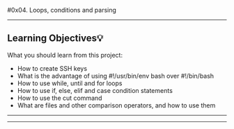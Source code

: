 #0x04. Loops, conditions and parsing

---

## Learning Objectives:bulb:

What you should learn from this project:

- How to create SSH keys
- What is the advantage of using #!/usr/bin/env bash over #!/bin/bash
- How to use while, until and for loops
- How to use if, else, elif and case condition statements
- How to use the cut command
- What are files and other comparison operators, and how to use them

---

---

